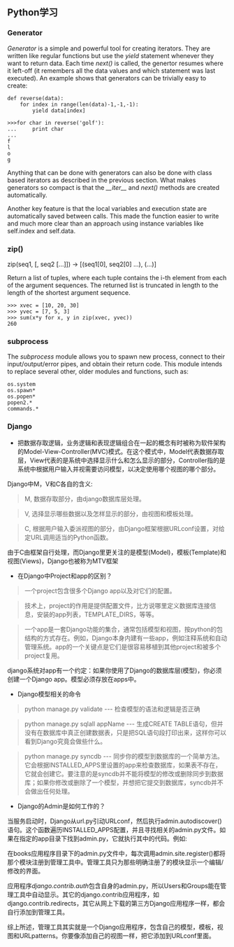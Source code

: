 ## Python学习
### Generator

*Generator* is a simple and powerful tool for creating iterators. They are written like regular functions but use the *yield* statement whenever they want to return data. Each time *next()* is called, the genertor resumes where it left-off (it remembers all the data values and which statement was last executed). An example shows that generators can be trivially easy to create:

	def reverse(data):
		for index in range(len(data)-1,-1,-1):
			yield data[index]

	>>>for char in reverse('golf'):
	...		print char
	...	
	f
	l
	o
	g

Anything that can be done with generators can also be done with class based iterators as described in the previous section. What makes generators so compact is that the *\_\_iter\_\_* and *next()* methods are created automatically.

Another key feature is that the local variables and execution state are automatically saved between calls. This made the function easier to write and much more clear than an approach using instance variables like self.index and self.data.

### zip()

zip(seq1, [, seq2 [...]]) -> [(seq1[0], seq2[0] ...), (...)]

Return a list of tuples, where each tuple contains the i-th element from each of the argument sequences. The returned list is truncated in length to the length of the shortest argument sequence.

	>>> xvec = [10, 20, 30]
	>>> yvec = [7, 5, 3]
	>>> sum(x*y for x, y in zip(xvec, yvec))
	260

### subprocess

The *subprocess* module allows you to spawn new process, connect to their input/output/error pipes, and obtain their return code. This module intends to replace several other, older modules and functions, such as:

	os.system
	os.spawn*
	os.popen*
	popen2.*
	commands.*

### Django

- 把数据存取逻辑，业务逻辑和表现逻辑组合在一起的概念有时被称为软件架构的Model-View-Controller(MVC)模式。在这个模式中，Model代表数据存取层，View代表的是系统中选择显示什么和怎么显示的部分，Controller指的是系统中根据用户输入并视需要访问模型，以决定使用哪个视图的哪个部分。

Django中M，V和C各自的含义:

> M, 数据存取部分，由django数据库层处理。

> V, 选择显示哪些数据以及怎样显示的部分，由视图和模板处理。

> C, 根据用户输入委派视图的部分，由Django框架根据URLconf设置，对给定URL调用适当的Python函数。

由于C由框架自行处理，而Django里更关注的是模型(Model)，模板(Template)和视图(Views)，Django也被称为MTV框架

- 在Django中Project和app的区别？

> 一个project包含很多个Django app以及对它们的配置。

> 技术上，project的作用是提供配置文件，比方说哪里定义数据库连接信息，安装的app列表，TEMPLATE_DIRS，等等。

> 一个app是一套Django功能的集合，通常包括模型和视图，按python的包结构的方式存在。例如，Django本身内建有一些app，例如注释系统和自动管理系统。app的一个关键点是它们是很容易移植到其他project和被多个project复用。

django系统对app有一个约定：如果你使用了Django的数据库层(模型)，你必须创建一个Django app。模型必须存放在apps中。

- Django模型相关的命令

> python manage.py validate --- 检查模型的语法和逻辑是否正确

> python manage.py sqlall appName --- 生成CREATE TABLE语句，但并没有在数据库中真正创建数据表，只是把SQL语句段打印出来，这样你可以看到Django究竟会做些什么。

> python manage.py syncdb --- 同步你的模型到数据库的一个简单方法。它会根据INSTALLED_APPS里设置的app来检查数据库，如果表不存在，它就会创建它。要注意的是syncdb并不能将模型的修改或删除同步到数据库；如果你修改或删除了一个模型，并想把它提交到数据库，syncdb并不会做出任何处理。

- Django的Admin是如何工作的？

当服务启动时，Django从url.py引动URLconf，然后执行admin.autodiscover()语句。这个函数遍历INSTALLED_APPS配置，并且寻找相关的admin.py文件。如果在指定的app目录下找到admin.py，它就执行其中的代码。例如:

在books应用程序目录下的admin.py文件中，每次调用admin.site.register()都将那个模块注册到管理工具中。管理工具只为那些明确注册了的模块显示一个编辑/修改的界面。

应用程序*django.contrib.auth*包含自身的admin.py，所以Users和Groups能在管理工具中自动显示。其它的django.contrib应用程序，如django.contrib.redirects，其它从网上下载的第三方Django应用程序一样，都会自行添加到管理工具。

综上所述，管理工具其实就是一个Django应用程序，包含自己的模型，模板，视图和URLpatterns。你要像添加自己的视图一样，把它添加到URLconf里面。

